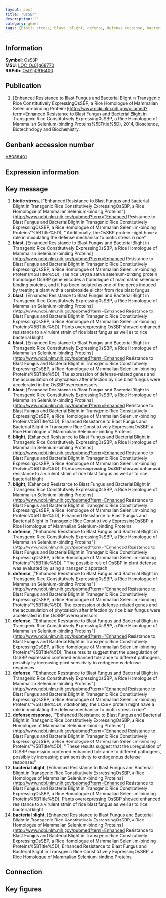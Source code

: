 ```yaml
---
layout: post
title: "OsSBP"
description: ""
category: genes
tags: [biotic stress, blast, blight, defense, defense response, bacterial blight, Gene]
---
```


## Information
__Symbol__: OsSBP  
__MSU__: [LOC_Os01g68770](http://rice.plantbiology.msu.edu/cgi-bin/ORF_infopage.cgi?orf=LOC_Os01g68770)  
__RAPdb__: [Os01g0916400](http://rapdb.dna.affrc.go.jp/viewer/gbrowse_details/irgsp1?name=Os01g0916400)  

## Publication
1. [Enhanced Resistance to Blast Fungus and Bacterial Blight in Transgenic Rice Constitutively ExpressingOsSBP, a Rice Homologue of Mammalian Selenium-binding Proteins](http://www.ncbi.nlm.nih.gov/pubmed?term=Enhanced Resistance to Blast Fungus and Bacterial Blight in Transgenic Rice Constitutively ExpressingOsSBP, a Rice Homologue of Mammalian Selenium-binding Proteins%5BTitle%5D), 2014, Bioscience, Biotechnology and Biochemistry.

## Genbank accession number
[AB059401](http://www.ncbi.nlm.nih.gov/nuccore/AB059401)  

## Expression information

## Key message
1. __biotic stress__, ["Enhanced Resistance to Blast Fungus and Bacterial Blight in Transgenic Rice Constitutively ExpressingOsSBP, a Rice Homologue of Mammalian Selenium-binding Proteins"](http://www.ncbi.nlm.nih.gov/pubmed?term="Enhanced Resistance to Blast Fungus and Bacterial Blight in Transgenic Rice Constitutively ExpressingOsSBP, a Rice Homologue of Mammalian Selenium-binding Proteins"%5BTitle%5D), " Additionally, the OsSBP protein might have a role in modulating the defense mechanism to biotic stress in rice"
2. __blast__, [Enhanced Resistance to Blast Fungus and Bacterial Blight in Transgenic Rice Constitutively ExpressingOsSBP, a Rice Homologue of Mammalian Selenium-binding Proteins](http://www.ncbi.nlm.nih.gov/pubmed?term=Enhanced Resistance to Blast Fungus and Bacterial Blight in Transgenic Rice Constitutively ExpressingOsSBP, a Rice Homologue of Mammalian Selenium-binding Proteins%5BTitle%5D), The rice Oryza sativa selenium-binding protein homologue OsSBP gene encodes a homologue of mammalian selenium-binding proteins, and it has been isolated as one of the genes induced by treating a plant with a cerebroside elicitor from rice blast fungus
3. __blast__, [Enhanced Resistance to Blast Fungus and Bacterial Blight in Transgenic Rice Constitutively ExpressingOsSBP, a Rice Homologue of Mammalian Selenium-binding Proteins](http://www.ncbi.nlm.nih.gov/pubmed?term=Enhanced Resistance to Blast Fungus and Bacterial Blight in Transgenic Rice Constitutively ExpressingOsSBP, a Rice Homologue of Mammalian Selenium-binding Proteins%5BTitle%5D),  Plants overexpressing OsSBP showed enhanced resistance to a virulent strain of rice blast fungus as well as to rice bacterial blight
4. __blast__, [Enhanced Resistance to Blast Fungus and Bacterial Blight in Transgenic Rice Constitutively ExpressingOsSBP, a Rice Homologue of Mammalian Selenium-binding Proteins](http://www.ncbi.nlm.nih.gov/pubmed?term=Enhanced Resistance to Blast Fungus and Bacterial Blight in Transgenic Rice Constitutively ExpressingOsSBP, a Rice Homologue of Mammalian Selenium-binding Proteins%5BTitle%5D),  The expression of defense-related genes and the accumulation of phytoalexin after infection by rice blast fungus were accelerated in the OsSBP overexpressors
5. __blast__, [Enhanced Resistance to Blast Fungus and Bacterial Blight in Transgenic Rice Constitutively ExpressingOsSBP, a Rice Homologue of Mammalian Selenium-binding Proteins](http://www.ncbi.nlm.nih.gov/pubmed?term=Enhanced Resistance to Blast Fungus and Bacterial Blight in Transgenic Rice Constitutively ExpressingOsSBP, a Rice Homologue of Mammalian Selenium-binding Proteins%5BTitle%5D), Enhanced Resistance to Blast Fungus and Bacterial Blight in Transgenic Rice Constitutively ExpressingOsSBP, a Rice Homologue of Mammalian Selenium-binding Proteins
6. __blight__, [Enhanced Resistance to Blast Fungus and Bacterial Blight in Transgenic Rice Constitutively ExpressingOsSBP, a Rice Homologue of Mammalian Selenium-binding Proteins](http://www.ncbi.nlm.nih.gov/pubmed?term=Enhanced Resistance to Blast Fungus and Bacterial Blight in Transgenic Rice Constitutively ExpressingOsSBP, a Rice Homologue of Mammalian Selenium-binding Proteins%5BTitle%5D),  Plants overexpressing OsSBP showed enhanced resistance to a virulent strain of rice blast fungus as well as to rice bacterial blight
7. __blight__, [Enhanced Resistance to Blast Fungus and Bacterial Blight in Transgenic Rice Constitutively ExpressingOsSBP, a Rice Homologue of Mammalian Selenium-binding Proteins](http://www.ncbi.nlm.nih.gov/pubmed?term=Enhanced Resistance to Blast Fungus and Bacterial Blight in Transgenic Rice Constitutively ExpressingOsSBP, a Rice Homologue of Mammalian Selenium-binding Proteins%5BTitle%5D), Enhanced Resistance to Blast Fungus and Bacterial Blight in Transgenic Rice Constitutively ExpressingOsSBP, a Rice Homologue of Mammalian Selenium-binding Proteins
8. __defense__, ["Enhanced Resistance to Blast Fungus and Bacterial Blight in Transgenic Rice Constitutively ExpressingOsSBP, a Rice Homologue of Mammalian Selenium-binding Proteins"](http://www.ncbi.nlm.nih.gov/pubmed?term="Enhanced Resistance to Blast Fungus and Bacterial Blight in Transgenic Rice Constitutively ExpressingOsSBP, a Rice Homologue of Mammalian Selenium-binding Proteins"%5BTitle%5D), " The possible role of OsSBP in plant defense was evaluated by using a transgenic approach
9. __defense__, ["Enhanced Resistance to Blast Fungus and Bacterial Blight in Transgenic Rice Constitutively ExpressingOsSBP, a Rice Homologue of Mammalian Selenium-binding Proteins"](http://www.ncbi.nlm.nih.gov/pubmed?term="Enhanced Resistance to Blast Fungus and Bacterial Blight in Transgenic Rice Constitutively ExpressingOsSBP, a Rice Homologue of Mammalian Selenium-binding Proteins"%5BTitle%5D),  The expression of defense-related genes and the accumulation of phytoalexin after infection by rice blast fungus were accelerated in the OsSBP overexpressors
10. __defense__, ["Enhanced Resistance to Blast Fungus and Bacterial Blight in Transgenic Rice Constitutively ExpressingOsSBP, a Rice Homologue of Mammalian Selenium-binding Proteins"](http://www.ncbi.nlm.nih.gov/pubmed?term="Enhanced Resistance to Blast Fungus and Bacterial Blight in Transgenic Rice Constitutively ExpressingOsSBP, a Rice Homologue of Mammalian Selenium-binding Proteins"%5BTitle%5D),  These results suggest that the upregulation of OsSBP expression conferred enhanced tolerance to different pathogens, possibly by increasing plant sensitivity to endogenous defense responses
11. __defense__, ["Enhanced Resistance to Blast Fungus and Bacterial Blight in Transgenic Rice Constitutively ExpressingOsSBP, a Rice Homologue of Mammalian Selenium-binding Proteins"](http://www.ncbi.nlm.nih.gov/pubmed?term="Enhanced Resistance to Blast Fungus and Bacterial Blight in Transgenic Rice Constitutively ExpressingOsSBP, a Rice Homologue of Mammalian Selenium-binding Proteins"%5BTitle%5D),  Additionally, the OsSBP protein might have a role in modulating the defense mechanism to biotic stress in rice"
12. __defense response__, ["Enhanced Resistance to Blast Fungus and Bacterial Blight in Transgenic Rice Constitutively ExpressingOsSBP, a Rice Homologue of Mammalian Selenium-binding Proteins"](http://www.ncbi.nlm.nih.gov/pubmed?term="Enhanced Resistance to Blast Fungus and Bacterial Blight in Transgenic Rice Constitutively ExpressingOsSBP, a Rice Homologue of Mammalian Selenium-binding Proteins"%5BTitle%5D), " These results suggest that the upregulation of OsSBP expression conferred enhanced tolerance to different pathogens, possibly by increasing plant sensitivity to endogenous defense responses"
13. __bacterial blight__, [Enhanced Resistance to Blast Fungus and Bacterial Blight in Transgenic Rice Constitutively ExpressingOsSBP, a Rice Homologue of Mammalian Selenium-binding Proteins](http://www.ncbi.nlm.nih.gov/pubmed?term=Enhanced Resistance to Blast Fungus and Bacterial Blight in Transgenic Rice Constitutively ExpressingOsSBP, a Rice Homologue of Mammalian Selenium-binding Proteins%5BTitle%5D),  Plants overexpressing OsSBP showed enhanced resistance to a virulent strain of rice blast fungus as well as to rice bacterial blight
14. __bacterial blight__, [Enhanced Resistance to Blast Fungus and Bacterial Blight in Transgenic Rice Constitutively ExpressingOsSBP, a Rice Homologue of Mammalian Selenium-binding Proteins](http://www.ncbi.nlm.nih.gov/pubmed?term=Enhanced Resistance to Blast Fungus and Bacterial Blight in Transgenic Rice Constitutively ExpressingOsSBP, a Rice Homologue of Mammalian Selenium-binding Proteins%5BTitle%5D), Enhanced Resistance to Blast Fungus and Bacterial Blight in Transgenic Rice Constitutively ExpressingOsSBP, a Rice Homologue of Mammalian Selenium-binding Proteins

## Connection

## Key figures


